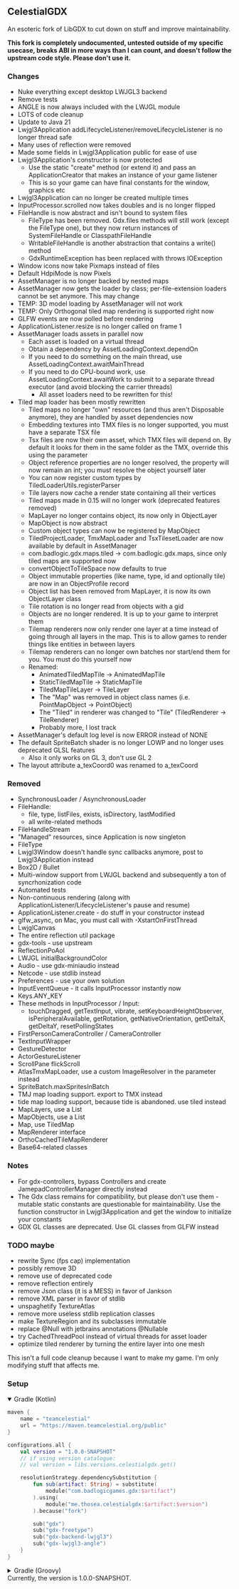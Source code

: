 ## CelestialGDX

An esoteric fork of LibGDX to cut down on stuff and improve maintainability.

**This fork is completely undocumented, untested outside of my specific usecase, breaks ABI in more ways than I can count, and doesn't follow the upstream code style. Please don't use it.**

### Changes
- Nuke everything except desktop LWJGL3 backend
- Remove tests
- ANGLE is now always included with the LWJGL module
- LOTS of code cleanup
- Update to Java 21
- Lwjgl3Application addLifecycleListener/removeLifecycleListener is no longer thread safe
- Many uses of reflection were removed
- Made some fields in Lwjgl3Application public for ease of use
- Lwjgl3Application's constructor is now protected
    - Use the static "create" method (or extend it) and pass an ApplicationCreator that makes an instance of your game
      listener
    - This is so your game can have final constants for the window, graphics etc
- Lwjgl3Application can no longer be created multiple times
- InputProcessor.scrolled now takes doubles and is no longer flipped
- FileHandle is now abstract and isn't bound to system files
    - FileType has been removed. Gdx.files methods will still work (except the FileType one), but they now return
      instances of SystemFileHandle or ClasspathFileHandle
    - WritableFileHandle is another abstraction that contains a write() method
    - GdxRuntimeException has been replaced with throws IOException
- Window icons now take Pixmaps instead of files
- Default HdpiMode is now Pixels
- AssetManager is no longer backed by nested maps
- AssetManager now gets the loader by class; per-file-extension loaders cannot be set anymore. This may change
- TEMP: 3D model loading by AssetManager will not work
- TEMP: Only Orthogonal tiled map rendering is supported right now
- GLFW events are now polled before rendering
- ApplicationListener.resize is no longer called on frame 1
- AssetManager loads assets in parallel now
    - Each asset is loaded on a virtual thread
    - Obtain a dependency by AssetLoadingContext.dependOn
    - If you need to do something on the main thread, use AssetLoadingContext.awaitMainThread
    - If you need to do CPU-bound work, use AssetLoadingContext.awaitWork to submit to a separate thread executor (and
      avoid blocking the carrier threads)
        - All asset loaders need to be rewritten for this!
- Tiled map loader has been mostly rewritten
    - Tiled maps no longer "own" resources (and thus aren't Disposable anymore), they are handled by asset dependencies
      now
    - Embedding textures into TMX files is no longer supported, you must have a separate TSX file
    - Tsx files are now their own asset, which TMX files will depend on. By default it looks for them in the same folder
      as the TMX, override this using the parameter
    - Object reference properties are no longer resolved, the property will now remain an int; you must resolve the
      object yourself later
    - You can now register custom types by TiledLoaderUtils.registerParser
    - Tile layers now cache a render state containing all their vertices
    - Tiled maps made in 0.15 will no longer work (deprecated features removed)
    - MapLayer no longer contains object, its now only in ObjectLayer
    - MapObject is now abstract
    - Custom object types can now be registered by MapObject
    - TiledProjectLoader, TmxMapLoader and TsxTilesetLoader are now available by default in AssetManager
    - com.badlogic.gdx.maps.tiled -> com.badlogic.gdx.maps, since only tiled maps are supported now
    - convertObjectToTileSpace now defaults to true
    - Object immutable properties (like name, type, id and optionally tile) are now in an ObjectProfile record
    - Object list has been removed from MapLayer, it is now its own ObjectLayer class
    - Tile rotation is no longer read from objects with a gid
    - Objects are no longer rendered. It is up to your game to interpret them
    - Tilemap renderers now only render one layer at a time instead of going through all layers in the map. This is to allow games to render things like entities in between layers
    - Tilemap renderers can no longer own batches nor start/end them for you. You must do this yourself now
    - Renamed:
        - AnimatedTiledMapTile -> AnimatedMapTile
        - StaticTiledMapTile -> StaticMapTile
        - TiledMapTileLayer -> TileLayer
        - The "Map" was removed in object class names (i.e. PointMapObject -> PointObject)
        - The "Tiled" in renderer was changed to "Tile" (Tile*d*Renderer -> TileRenderer)
        - Probably more, I lost track
- AssetManager's default log level is now ERROR instead of NONE
- The default SpriteBatch shader is no longer LOWP and no longer uses deprecated GLSL features
    - Also it only works on GL 3, don't use GL 2
- The layout attribute a_texCoord0 was renamed to a_texCoord

### Removed
- SynchronousLoader / AsynchronousLoader
- FileHandle:
    - file, type, listFiles, exists, isDirectory, lastModified
    - all write-related methods
- FileHandleStream
- "Managed" resources, since Application is now singleton
- FileType
- Lwjgl3Window doesn't handle sync callbacks anymore, post to Lwjgl3Application instead
- Box2D / Bullet
- Multi-window support from LWJGL backend and subsequently a ton of syncrhonization code
- Automated tests
- Non-continuous rendering (along with ApplicationListener/LifecycleListener's pause and resume)
- ApplicationListener.create - do stuff in your constructor instead
- glfw_async, on Mac, you must call with -XstartOnFirstThread
- LwjglCanvas
- The entire reflection util package
- gdx-tools - use upstream
- ReflectionPoAol
- LWJGL initialBackgroundColor
- Audio - use gdx-miniaudio instead
- Netcode - use stdlib instead
- Preferences - use your own solution
- InputEventQueue - it calls InputProcessor instantly now
- Keys.ANY_KEY
- These methods in InputProcessor / Input:
    - touchDragged, getTextInput, vibrate, setKeyboardHeightObserver, isPeripheralAvailable, getRotation,
      getNativeOrientation, getDeltaX, getDeltaY, resetPollingStates
- FirstPersonCameraController / CameraController
- TextInputWrapper
- GestureDetector
- ActorGestureListener
- ScrollPane flickScroll
- AtlasTmxMapLoader, use a custom ImageResolver in the parameter instead
- SpriteBatch.maxSpritesInBatch
- TMJ map loading support. export to TMX instead
- tide map loading support, because tide is abandoned. use tiled instead
- MapLayers, use a List<MapLayer>
- MapObjects, use a List<MapObject>
- Map, use TiledMap
- MapRenderer interface
- OrthoCachedTileMapRenderer
- Base64-related classes

### Notes
- For gdx-controllers, bypass Controllers and create JamepadControllerManager directly instead
- The Gdx class remains for compatibility, but please don't use them - mutable static constants are questionable for
  maintainability. Use the function constructor in Lwjgl3Application and get the window to initialize your constants
- GDX GL classes are deprecated. Use GL classes from GLFW instead

### TODO maybe
- rewrite Sync (fps cap) implementation
- possibly remove 3D
- remove use of deprecated code
- remove reflection entirely
- remove Json class (it is a MESS) in favor of Jankson
- remove XML parser in favor of stdlib
- unspaghetify TextureAtlas
- remove more useless stdlib replication classes
- make TextureRegion and its subclasses immutable
- replace @Null with jetbrains annotations @Nullable
- try CachedThreadPool instead of virtual threads for asset loader
- optimize tiled renderer by turning the entire layer into one mesh

This isn't a full code cleanup because I want to make my game. I'm only modifying stuff that affects me.

### Setup

<details open>
<summary>Gradle (Kotlin)</summary>

```kotlin
maven {
	name = "teamcelestial"
	url = "https://maven.teamcelestial.org/public"
}
```

```kotlin
configurations.all {
	val version = "1.0.0-SNAPSHOT"
	// if using version catalogue:
	// val version = libs.versions.celestialgdx.get()

	resolutionStrategy.dependencySubstitution {
		fun sub(artifact: String) = substitute(
			module("com.badlogicgames.gdx:$artifact")
		).using(
			module("me.thosea.celestialgdx:$artifact:$version")
		).because("fork")

		sub("gdx")
		sub("gdx-freetype")
		sub("gdx-backend-lwjgl3")
		sub("gdx-lwjgl3-angle")
	}
}
```

</details>
<details>
<summary>Gradle (Groovy)</summary>

```groovy
maven {
    name "teamcelestial"
    url "https://maven.teamcelestial.org/public"
}
```

```groovy
configurations.all {
    val version = "1.0.0-SNAPSHOT"
    resolutionStrategy.dependencySubstitution {
        def sub = { String artifact ->
            substitute module("com.badlogicgames.gdx:$artifact") using module("me.thosea.celestialgdx:$artifact:$version") because "fork"
        }
        sub("gdx")
        sub("gdx-freetype")
        sub("gdx-backend-lwjgl3")
        sub("gdx-lwjgl3-angle")
    }
}
```

</details>
Currently, the version is 1.0.0-SNAPSHOT.